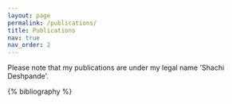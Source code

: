 ```yaml
---
layout: page
permalink: /publications/
title: Publications
nav: true
nav_order: 2
---
```

Please note that my publications are under my legal name 'Shachi Deshpande'. 
<!-- _pages/publications.md -->
<div class="publications">

{% bibliography %}

</div>
